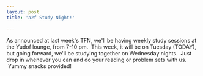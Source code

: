 ```yaml
---
layout: post
title: 'a2f Study Night!'

---
```


As announced at last week's TFN, we'll be having weekly study sessions at the Yudof lounge, from 7-10 pm.  This week, it will be on Tuesday (TODAY), but going forward, we'll be studying together on Wednesday nights.  Just drop in whenever you can and do your reading or problem sets with us.  Yummy snacks provided!
